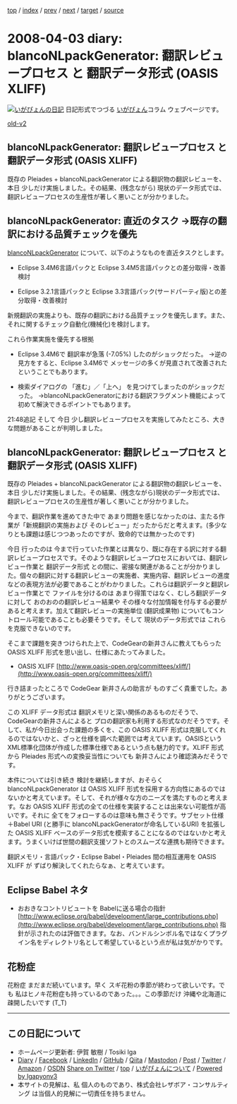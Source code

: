 [top](../index.html) 
 / [index](index.html) 
 / [prev](ig080327.html) 
 / [next](ig080404.html) 
 / [target](https://www.igapyon.jp/igapyon/diary/2008/ig080403.html) 
 / [source](https://github.com/igapyon/diary/blob/master/2008/ig080403.src.md) 

2008-04-03 diary: blancoNLpackGenerator: 翻訳レビュープロセス と 翻訳データ形式 (OASIS XLIFF)
=====================================================================================================
[![いがぴょんの日記](https://www.igapyon.jp/igapyon/diary/images/iga202308_128.jpg "いがぴょん")](https://www.igapyon.jp/igapyon/diary/memo/memoigapyon.html) 日記形式でつづる [いがぴょん](https://www.igapyon.jp/igapyon/diary/memo/memoigapyon.html)コラム ウェブページです。

[old-v2](ig080403-orig.html)

## blancoNLpackGenerator: 翻訳レビュープロセス と 翻訳データ形式 (OASIS XLIFF)

既存の Pleiades + blancoNLpackGenerator による翻訳物の翻訳レビューを、本日 少しだけ実施しました。その結果、(残念ながら) 現状のデータ形式では、翻訳レビュープロセスの生産性が著しく悪いことが分かりました。


## blancoNLpackGenerator: 直近のタスク →既存の翻訳における品質チェックを優先

[blancoNLpackGenerator](https://www.igapyon.jp/blanco/blanconlpackgenerator.html) について、以下のようなものを直近タスクとします。

* Eclipse 3.4M6言語パックと Eclipse 3.4M5言語パックとの差分取得・改善検討
  
* Eclipse 3.2.1言語パックと Eclipse 3.3言語パック(サードパーティ版)との差分取得・改善検討

新規翻訳の実施よりも、既存の翻訳における品質チェックを優先します。また、それに関するチェック自動化(機械化)を検討します。

これら作業実施を優先する根拠

* Eclipse 3.4M6で 翻訳率が急落 (-7.05%) したのがショックだった。
  →逆の見方をすると、Eclipse 3.4M6で メッセージの多くが見直されて改善されたということでもあります。
  
* 検索ダイアログの 「進む」／「上へ」 を見つけてしまったのがショックだった。
  →blancoNLpackGeneratorにおける翻訳フラグメント機能によって初めて解決できるポイントでもあります。

21:48追記 そして 今日 少し翻訳レビュープロセスを実施してみたところ、大きな問題があることが判明しました。

## blancoNLpackGenerator: 翻訳レビュープロセス と 翻訳データ形式 (OASIS XLIFF)

既存の Pleiades + blancoNLpackGenerator による翻訳物の翻訳レビューを、本日 少しだけ実施しました。その結果、(残念ながら)現状のデータ形式では、翻訳レビュープロセスの生産性が著しく悪いことが分かりました。

今まで、翻訳作業を進めてきた中で あまり問題を感じなかったのは、主たる作業が「新規翻訳の実施および そのレビュー」だったからだと考えます。(多少なりとも課題は感じつつあったのですが、致命的では無かったのです)

今日 行ったのは 今まで行っていた作業とは異なり、既に存在する訳に対する翻訳レビュープロセスです。そのような翻訳レビュープロセスにおいては、翻訳レビュー作業と 翻訳データ形式 との間に、密接な関連があることが分かりました。個々の翻訳に対する翻訳レビューの実施者、実施内容、翻訳レビューの進度などの表現方法が必要であることがわかりました。これらは翻訳データと翻訳レビュー作業とで ファイルを分けるのは あまり得策ではなく、むしろ翻訳データに対して おのおのの翻訳レビュー結果や その様々な付加情報を付与する必要があると考えます。加えて翻訳レビューの実施単位
(翻訳成果物) についてもコントロール可能であることも必要そうです。そして 現状のデータ形式では これらを克服できないのです。

そこまで課題を突きつけられた上で、CodeGearの新井さんに教えてもらった OASIS XLIFF 形式を思い出し、仕様にあたってみました。

* OASIS XLIFF
  [http://www.oasis-open.org/committees/xliff/](http://www.oasis-open.org/committees/xliff/)

行き詰まったところで CodeGear 新井さんの助言が ものすごく貴重でした。ありがとうございます。

この XLIFF データ形式は 翻訳メモリと深い関係のあるものだそうで、CodeGearの新井さんによると プロの翻訳家も利用する形式なのだそうです。そして、私が今日出会った課題の多くを、この OASIS XLIFF 形式は克服してくれるのではないかと、ざっと仕様を調べた範囲では考えています。OASISという XML標準化団体が作成した標準仕様であるという点も魅力的です。XLIFF 形式から Pleiades 形式への変換妥当性についても 新井さんにより確認済みだそうです。

本件については引き続き 検討を継続しますが、おそらく blancoNLpackGenerator は OASIS XLIFF 形式を採用する方向性にあるのではないかと考えています。そして、それが様々な方のニーズを満たすものと考えます。なお
OASIS XLIFF 形式の全ての仕様を実装することは出来ない可能性が高いです。それに 全てをフォローするのは意味も無さそうです。サブセット仕様＋Babel URI (と勝手に
blancoNLpackGeneratorが命名しているURI) を拡張した OASIS XLIFF ベースのデータ形式を模索することになるのではないかと考えます。うまくいけば世間の翻訳支援ソフトとのスムーズな連携も期待できます。

翻訳メモリ・言語パック・Eclipse Babel・Pleiades 間の相互運用を OASIS XLIFF が ずばり解決してくれたらなぁ、と考えています。

## Eclipse Babel ネタ

* おおきなコントリビュートを Babelに送る場合の指針
  [http://www.eclipse.org/babel/development/large_contributions.php](http://www.eclipse.org/babel/development/large_contributions.php)
  指針が示されたのは評価できます。なお、バンドルシンボル名ではなくプラグイン名をディレクトリ名として希望しているという点が私は気がかりです。

## 花粉症

花粉症 まだまだ続いています。早く スギ花粉の季節が終わって欲しいです。でも 私はヒノキ花粉症も持っているのであった。。。この季節だけ 沖縄や北海道に疎開したいです (T_T)


----------------------------------------------------------------------------------------------------

## この日記について

* ホームページ更新者: 伊賀 敏樹 / Tosiki Iga
* [Diary](https://www.igapyon.jp/igapyon/diary/) / [Facebook](https://www.facebook.com/igapyon) / [LinkedIn](https://www.linkedin.com/in/toshikiiga) / [GitHub](https://github.com/igapyon) / [Qiita](https://qiita.com/igapyon) / [Mastodon](https://social.vivaldi.net/@igapyon) / [Post](https://post.news/igapyon) / [Twitter](https://twitter.com/ToshikiIga) / [Amazon](https://www.amazon.co.jp/%E4%BC%8A%E8%B3%80-%E6%95%8F%E6%A8%B9/e/B004LTQWCQ) / [OSDN](https://ja.osdn.net/users/iga/)
[Share on Twitter](https://twitter.com/intent/tweet?hashtags=igapyon%2Cdiary%2C%E3%81%84%E3%81%8C%E3%81%B4%E3%82%87%E3%82%93&text=blancoNLpackGenerator%3A+%E7%BF%BB%E8%A8%B3%E3%83%AC%E3%83%93%E3%83%A5%E3%83%BC%E3%83%97%E3%83%AD%E3%82%BB%E3%82%B9+%E3%81%A8+%E7%BF%BB%E8%A8%B3%E3%83%87%E3%83%BC%E3%82%BF%E5%BD%A2%E5%BC%8F+%28OASIS+XLIFF%29&url=https%3A%2F%2Fwww.igapyon.jp%2Figapyon%2Fdiary%2F2008%2Fig080403.html) / [top](../index.html) / [いがぴょんについて](https://www.igapyon.jp/igapyon/diary/memo/memoigapyon.html) / [Powered by Igapyonv3](https://github.com/igapyon/igapyonv3)
* 本サイトの見解は、私 個人のものであり、株式会社レザボア・コンサルティング は当個人的見解に一切責任を持ちません。 
